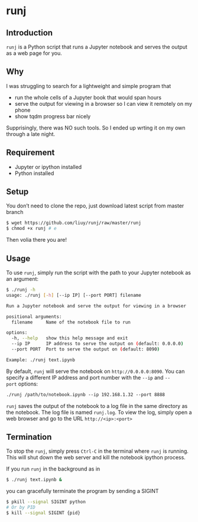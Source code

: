 # runj

## Introduction

`runj` is a Python script that runs a Jupyter notebook and serves the output as a web page for you.

## Why

I was struggling to search for a lightweight and simple program that  

- run the whole cells of a Jupyter book that would span hours
- serve the output for viewing in a browser so I can view it remotely on my phone
- show tqdm progress bar nicely

Supprisingly, there was NO such tools. So I ended up wrting it on my own through a late night.

## Requirement

- Jupyter or ipython installed
- Python installed

## Setup

You don’t need to clone the repo, just download latest script from master branch

```bash
$ wget https://github.com/liuy/runj/raw/master/runj
$ chmod +x runj # e
```

Then volia there you are!

## **Usage**

To use `runj`, simply run the script with the path to your Jupyter notebook as an argument:

```bash
$ ./runj -h
usage: ./runj [-h] [--ip IP] [--port PORT] filename

Run a Jupyter notebook and serve the output for viewing in a browser

positional arguments:
  filename     Name of the notebook file to run

options:
  -h, --help   show this help message and exit
  --ip IP      IP address to serve the output on (default: 0.0.0.0)
  --port PORT  Port to serve the output on (default: 8090)

Example: ./runj text.ipynb
```

By default, `runj` will serve the notebook on `http://0.0.0.0:8090`. You can specify a different IP address and port number with the `--ip` and `--port` options:

```bash
./runj /path/to/notebook.ipynb --ip 192.168.1.32 --port 8888
```

`runj` saves the output of the notebook to a log file in the same directory as the notebook. The log file is named `runj.log`. To view the log, simply open a web browser and go to the URL `http://<ip>:<port>`

## Termination

To stop the `runj`, simply press `Ctrl-C` in the terminal where `runj` is running. This will shut down the web server and kill the notebook ipython process. 

If you run `runj` in the background as in

```bash
$ ./runj text.ipynb &
```

you can gracefully terminate the program by sending a SIGINT

```bash
$ pkill --signal SIGINT python
# Or by PID
$ kill --signal SIGINT {pid}
```
